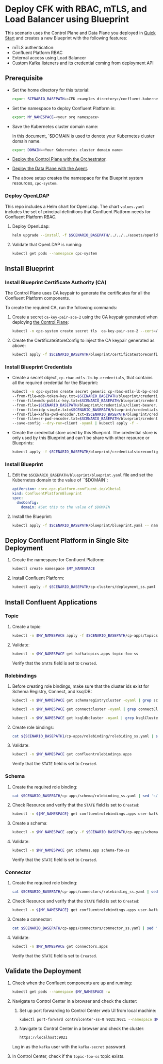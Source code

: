 # Deploy CFK with RBAC, mTLS, and Load Balancer using Blueprint

This scenario uses the Control Plane and Data Plane you deployed in [Quick Start](../quickstart-deploy/single-site-deployment.rst) and creates a new Blueprint with the following features:

- mTLS authentication
- Confluent Platform RBAC 
- External access using Load Balancer
- Custom Kafka listeners and its credential coming from deployment API

## Prerequisite
- Set the home directory for this tutorial:

  ```bash
  export SCENARIO_BASEPATH=<CFK examples directory>/confluent-kubernetes-examples/blueprints-early-access/scenario/cp-rbac-mtls-lb
  ```

- Set the namespace to deploy Confluent Platform in:

  ```bash
  export MY_NAMESPACE=<your org namespace>
  ``` 

- Save the Kubernetes cluster domain name:
 
  In this document, `$DOMAIN is used to denote your Kubernetes cluster
  domain name.
 
  ```bash
  export DOMAIN=<Your Kubernetes cluster domain name>
  ```

- [Deploy the Control Plane with the Orchestrator](../quickstart-deploy/single-site-deployment.rst#deploy-control-plane).

- [Deploy the Data Plane with the Agent](../quickstart-deploy/single-site-deployment.rst#deploy-local-data-plane).

- The above setup creates the namespace for the Blueprint system resources, `cpc-system`.

### Deploy OpenLDAP
This repo includes a Helm chart for OpenLdap. The chart `values.yaml` includes the set of principal definitions that Confluent Platform needs for Confluent Platform RBAC.

1. Deploy OpenLdap:

   ```bash
   helm upgrade --install -f $SCENARIO_BASEPATH/../../../assets/openldap/ldaps-rbac.yaml test-ldap    $SCENARIO_BASEPATH/../../../assets/openldap --namespace cpc-system
   ```

1. Validate that OpenLDAP is running:

   ```bash
   kubectl get pods --namespace cpc-system
   ```

## Install Blueprint

### Install Blueprint Certificate Authority (CA)

The Control Plane uses CA keypair to generate the certificates for all the Confluent Platform
components. 

To create the required CA, run the following commands:

1. Create a secret `ca-key-pair-sce-2` using the CA keypair generated when deploying [the Control Plane](../quickstart-deploy/single-site-deployment.rst#deploy-control-plane):

   ```bash
   kubectl -n cpc-system create secret tls  ca-key-pair-sce-2 --cert=/tmp/cpc-ca.pem --key=/tmp/cpc-ca-key.pem
   ```

2. Create the CertificateStoreConfig to inject the CA keypair generated as above:

   ```bash
   kubectl apply -f $SCENARIO_BASEPATH/blueprint/certificatestoreconfig.yaml --namespace cpc-system
   ```

### Install Blueprint Credentials

- Create a secret object, `cp-rbac-mtls-lb-bp-credentials`, that contains all the required credential for the Blueprint:

  ```bash
  kubectl -n cpc-system create secret generic cp-rbac-mtls-lb-bp-credentials \
  --from-file=mds-token-key.txt=$SCENARIO_BASEPATH/blueprint/credentials/mds-token-key.txt \
  --from-file=mds-public-key.txt=$SCENARIO_BASEPATH/blueprint/credentials/mds-public-key.txt \
  --from-file=$SCENARIO_BASEPATH/blueprint/credentials/client-bearer.txt \
  --from-file=idp-simple.txt=$SCENARIO_BASEPATH/blueprint/credentials/idp-simple.txt  \
  --from-file=kafka-pwd-encoder.txt=$SCENARIO_BASEPATH/blueprint/credentials/kafka-pwd-encoder.txt  \
  --from-file=sr-pwd-encoder.txt=$SCENARIO_BASEPATH/blueprint/credentials/sr-pwd-encoder.txt  \
  --save-config --dry-run=client -oyaml | kubectl apply -f -
  ```

- Create the credential store used by this Blueprint. The credential store is only used by this Blueprint and can't be share with other resource or Blueprints:

  ```bash
  kubectl apply -f $SCENARIO_BASEPATH/blueprint/credentialstoreconfig.yaml --namespace cpc-system
  ```

### Install Blueprint

1. Edit the `$SCENARIO_BASEPATH/blueprint/blueprint.yaml` file and set the Kubernetes domain to the value of ``$DOMAIN`:

   ```yaml
   apiVersion: core.cpc.platform.confluent.io/v1beta1
   kind: ConfluentPlatformBlueprint
   spec:
     dnsConfig:
       domain: #Set this to the value of $DOMAIN
   ```

1. Install the Blueprint:

   ```bash
   kubectl apply -f $SCENARIO_BASEPATH/blueprint/blueprint.yaml -- namespace cpc-system
   ```
   
## Deploy Confluent Platform in Single Site Deployment

1. Create the namespace for Confluent Platform:

   ```bash 
   kubectl create namespace $MY_NAMESPACE
   ```
2. Install Confluent Platform:

   ```bash
   kubectl apply -f $SCENARIO_BASEPATH/cp-clusters/deployment_ss.yaml -n $MY_NAMESPACE
   ```

## Install Confluent Applications

### Topic
 
1. Create a topic:

   ```bash 
   kubectl -n $MY_NAMESPACE apply -f $SCENARIO_BASEPATH/cp-apps/topics/topic_ss.yaml
   ```
  
1. Validate:

   ```bash 
   kubectl -n $MY_NAMESPACE get kafkatopics.apps topic-foo-ss
   ```
   Verify that the `STATE` field is set to `Created`.

### Rolebindings

1. Before creating role bindings, make sure that the cluster ids exist for Schema Registry, Connect, and ksqlDB:

   ```bash 
   kubectl -n $MY_NAMESPACE get schemaregistrycluster -oyaml | grep schemaRegistryClusterId
   ```
   
   ```bash 
   kubectl -n $MY_NAMESPACE get connectcluster -oyaml | grep connectClusterId
   ``` 
   
   ```bash 
   kubectl -n $MY_NAMESPACE get ksqldbcluster -oyaml | grep ksqlClusterId
   ``` 
1. Create role bindings: 

   ```bash 
   cat ${SCENARIO_BASEPATH}/cp-apps/rolebinding/rolebiding_ss.yaml | sed 's/__NAMESPACE__/'"${MY_NAMESPACE}"'/g' | kubectl apply -f -
   ```
 
1. Validate:
 
   ```bash
   kubectl -n $MY_NAMESPACE get confluentrolebindings.apps
   ```

   Verify that the `STATE` field is set to `Created`.

### Schema

1. Create the required role binding:

   ```bash
   cat $SCENARIO_BASEPATH/cp-apps/schema/rolebinding_ss.yaml | sed 's/__NAMESPACE__/'"$MY_NAMESPACE"'/g' | kubectl apply -f -
   ```
  
1. Check Resource and verify that the `STATE` field is set to `Created`:

   ```bash
   kubectl -n ${MY_NAMESPACE} get confluentrolebindings.apps user-kafka-rb-sr-ss
   ``` 
   
1. Create a schema: 

   ```bash
   kubectl -n $MY_NAMESPACE apply -f $SCENARIO_BASEPATH/cp-apps/schema/schema_ss.yaml
   ``` 
  
1. Validate:

   ```bash
   kubectl -n $MY_NAMESPACE get schemas.app schema-foo-ss
   ``` 
   
   Verify that the `STATE` field is set to `Created`.

### Connector

1. Create the required role binding:

   ```bash
   cat $SCENARIO_BASEPATH/cp-apps/connectors/rolebinding_ss.yaml | sed 's/__NAMESPACE__/'"$MY_NAMESPACE"'/g' | kubectl apply -n ${MY_NAMESPACE} -f -      
   ```
   
1. Check Resource and verify that the `STATE` field is set to `Created`:

   ```bash 
   kubectl -n ${MY_NAMESPACE} get confluentrolebindings.apps user-kafka-rb-connect-ss
   ``` 
   
1. Create a connector:

   ```bash 
   cat $SCENARIO_BASEPATH/cp-apps/connectors/connector_ss.yaml | sed 's/__NAMESPACE__/'"${MY_NAMESPACE}"'/g' | kubectl apply -n  ${MY_NAMESPACE} -f -
   ```
  
1. Validate:
  
   ```bash 
   kubectl -n $MY_NAMESPACE get connectors.apps
   ```
  
   Verify that the `STATE` field is set to `Created`.

## Validate the Deployment

1. Check when the Confluent components are up and running:
   
   ```bash 
   kubectl get pods --namespace $MY_NAMESPACE -w
   ```

1. Navigate to Control Center in a browser and check the cluster:

   1. Set up port forwarding to Control Center web UI from local machine:

      ```bash
      kubectl port-forward controlcenter-ss-0 9021:9021 --namespace $MY_NAMESPACE
      ```

   1. Navigate to Control Center in a browser and check the cluster:

      ```bash
      https://localhost:9021
      ```   

   Log in as the `kafka` user with the `kafka-secret` password.

1. In Control Center, check if the `topic-foo-ss` topic exists.
